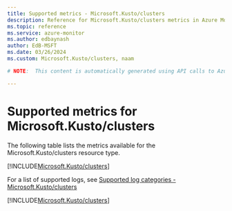 ```yaml
---
title: Supported metrics - Microsoft.Kusto/clusters
description: Reference for Microsoft.Kusto/clusters metrics in Azure Monitor.
ms.topic: reference
ms.service: azure-monitor
ms.author: edbaynash
author: EdB-MSFT
ms.date: 03/26/2024
ms.custom: Microsoft.Kusto/clusters, naam

# NOTE:  This content is automatically generated using API calls to Azure. Any edits made on these files will be overwritten in the next run of the script. 

---
```


  
# Supported metrics for Microsoft.Kusto/clusters
  
The following table lists the metrics available for the Microsoft.Kusto/clusters resource type.  
  
  
[!INCLUDE[Microsoft.Kusto/clusters](./includes/metrics-headings-include.md)]  
  
  
  
For a list of supported logs, see [Supported log categories - Microsoft.Kusto/clusters](../supported-logs/microsoft-kusto-clusters-logs.md)  
  
 

[!INCLUDE[Microsoft.Kusto/clusters](./includes/microsoft-kusto-clusters-metrics-include.md)]
